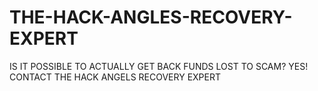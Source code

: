 # THE-HACK-ANGLES-RECOVERY-EXPERT
IS IT POSSIBLE TO ACTUALLY GET BACK FUNDS LOST TO SCAM? YES! CONTACT THE HACK ANGELS RECOVERY EXPERT    
